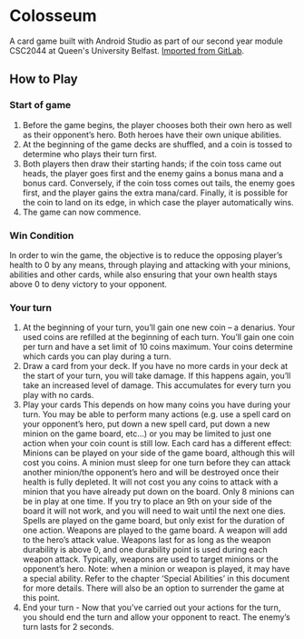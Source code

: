 # Colosseum
A card game built with Android Studio as part of our second year module CSC2044 at Queen's University Belfast. [Imported from GitLab](https://gitlab.eeecs.qub.ac.uk/csc-lvl2-1819/csc-lvl2-1819-133).

## How to Play
### Start of game
1. Before the game begins, the player chooses both their own hero as well as their opponent’s hero. Both heroes have their own unique abilities.
2. At the beginning of the game decks are shuffled, and a coin is tossed to determine who plays their turn first.
3. Both players then draw their starting hands; if the coin toss came out heads, the player goes first and the enemy gains a bonus mana and a bonus card. Conversely, if the coin toss comes out tails, the enemy goes first, and the player gains the extra mana/card. Finally, it is possible for the coin to land on its edge, in which case the player automatically wins.
4. The game can now commence.

### Win Condition
In order to win the game, the objective is to reduce the opposing player’s health to 0 by any means, through playing and attacking with your minions, abilities and other cards, while also ensuring that your own health stays above 0 to deny victory to your opponent.

### Your turn
1. At the beginning of your turn, you’ll gain one new coin – a denarius.
Your used coins are refilled at the beginning of each turn.
You’ll gain one coin per turn and have a set limit of 10 coins maximum.
Your coins determine which cards you can play during a turn.
2. Draw a card from your deck.
If you have no more cards in your deck at the start of your turn, you will take damage. If this happens again, you’ll take an increased level of damage. This accumulates for every turn you play with no cards.
3. Play your cards 
This depends on how many coins you have during your turn. You may be able to perform many actions (e.g. use a spell card on your opponent’s hero, put down a new spell card, put down a new minion on the game board, etc…) or you may be limited to just one action when your coin count is still low. Each card has a different effect: 
Minions can be played on your side of the game board, although this will cost you coins. A minion must sleep for one turn before they can attack another minion/the opponent’s hero and will be destroyed once their health is fully depleted. It will not cost you any coins to attack with a minion that you have already put down on the board.
Only 8 minions can be in play at one time. If you try to place an 9th on your side of the board it will not work, and you will need to wait until the next one dies. 
Spells are played on the game board, but only exist for the duration of one action.
Weapons are played to the game board. A weapon will add to the hero’s attack value. Weapons last for as long as the weapon durability is above 0, and one durability point is used during each weapon attack. Typically, weapons are used to target minions or the opponent’s hero.
Note: when a minion or weapon is played, it may have a special ability. Refer to the chapter ‘Special Abilities’ in this document for more details.
There will also be an option to surrender the game at this point.
4. End your turn - Now that you’ve carried out your actions for the turn, you should end the turn and allow your opponent to react.
The enemy’s turn lasts for 2 seconds.
